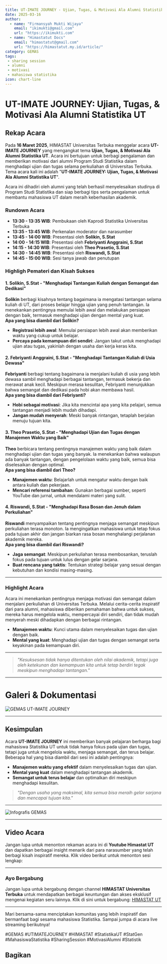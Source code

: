 ```yaml
--- 
title: UT-IMATE JOURNEY - Ujian, Tugas, & Motivasi Ala Alumni Statistika UT
date: 2025-03-16
author:
  - name: "Firmansyah Mukti Wijaya"
    email: "ikimukti@gmail.com"
    url: "https://ikimukti.com"
  - name: "Himastatut Docs"
    email: "himastatut@gmail.com"
    url: "https://himastatut.my.id/article/"
category: GEMAS
tags:
 - sharing session
 - alumni
 - motivasi
 - mahasiswa statistika
icon: chart-line
--- 
```


# UT-IMATE JOURNEY: Ujian, Tugas, & Motivasi Ala Alumni Statistika UT

## Rekap Acara

Pada **16 Maret 2025**, HIMASTAT Universitas Terbuka menggelar acara **UT-IMATE JOURNEY** yang mengangkat tema **Ujian, Tugas, & Motivasi Ala Alumni Statistika UT**. Acara ini bertujuan untuk berbagi pengalaman dan memberikan motivasi dari alumni Program Studi Statistika dalam menghadapi ujian dan tugas selama perkuliahan di Universitas Terbuka. Tema acara kali ini adalah "**UT-IMATE JOURNEY: Ujian, Tugas, & Motivasi Ala Alumni Statistika UT**".

Acara ini dihadiri oleh alumni yang telah berhasil menyelesaikan studinya di Program Studi Statistika dan siap berbagi tips serta pengalaman untuk membantu mahasiswa UT dalam meraih keberhasilan akademik.

### Rundown Acara
- **13:30 - 13:35 WIB**: Pembukaan oleh Kaprodi Statistika Universitas Terbuka  
- **13:35 - 13:45 WIB**: Perkenalan moderator dan narasumber  
- **13:45 - 14:00 WIB**: Presentasi oleh **Solikin, S.Stat**  
- **14:00 - 14:15 WIB**: Presentasi oleh **Febriyanti Anggraini, S.Stat**  
- **14:15 - 14:30 WIB**: Presentasi oleh **Theo Prasetio, S.Stat**  
- **14:30 - 14:45 WIB**: Presentasi oleh **Riswandi, S.Stat**  
- **14:45 - 15:00 WIB**: Sesi tanya jawab dan penutupan

### Highligh Pemateri dan Kisah Sukses

#### 1. **Solikin, S.Stat - "Menghadapi Tantangan Kuliah dengan Semangat dan Dedikasi"**
   **Solikin** berbagi kisahnya tentang bagaimana ia mengatasi tantangan selama kuliah di UT, dari proses belajar hingga ujian yang penuh tantangan. Ia menekankan pentingnya memulai lebih awal dan melakukan persiapan dengan baik, termasuk menghadapi ujian dengan mental yang kuat.  
   **Apa yang bisa diambil dari Solikin?**
   - **Registrasi lebih awal**: Memulai persiapan lebih awal akan memberikan waktu yang cukup untuk belajar.
   - **Percaya pada kemampuan diri sendiri**: Jangan takut untuk menghadapi ujian atau tugas, yakinlah dengan usaha dan kerja keras kita.

#### 2. **Febriyanti Anggraini, S.Stat - "Menghadapi Tantangan Kuliah di Usia Dewasa"**
   **Febriyanti** berbagi tentang bagaimana ia menjalani kuliah di usia yang lebih dewasa sambil menghadapi berbagai tantangan, termasuk bekerja dan merawat anak kecil. Meskipun merasa kesulitan, Febriyanti menunjukkan bahwa semangat dan dedikasi pada hobi akan membawa hasil.  
   **Apa yang bisa diambil dari Febriyanti?**
   - **Hobi sebagai motivasi**: Jika kita mencintai apa yang kita pelajari, semua tantangan menjadi lebih mudah dihadapi.
   - **Jangan mudah menyerah**: Meski banyak rintangan, tetaplah berjalan menuju tujuan kita.

#### 3. **Theo Prasetio, S.Stat - "Menghadapi Ujian dan Tugas dengan Manajemen Waktu yang Baik"**
   **Theo** berbicara tentang pentingnya manajemen waktu yang baik dalam menghadapi ujian dan tugas yang banyak. Ia menekankan bahwa walaupun ada banyak tantangan, dengan pengelolaan waktu yang baik, semua bisa diselesaikan dengan optimal.  
   **Apa yang bisa diambil dari Theo?**
   - **Manajemen waktu**: Belajarlah untuk mengatur waktu dengan baik antara kuliah dan pekerjaan.
   - **Mencari referensi tambahan**: Gunakan berbagai sumber, seperti YouTube dan jurnal, untuk mendalami materi yang sulit.

#### 4. **Riswandi, S.Stat - "Menghadapi Rasa Bosan dan Jenuh dalam Perkuliahan"**
   **Riswandi** menyampaikan tentang pentingnya menjaga semangat meskipun perkuliahan terasa monoton. Ia mengingatkan mahasiswa untuk tetap fokus pada tujuan akhir dan jangan biarkan rasa bosan menghalangi perjalanan akademik mereka.  
   **Apa yang bisa diambil dari Riswandi?**
   - **Jaga semangat**: Meskipun perkuliahan terasa membosankan, teruslah fokus pada tujuan untuk lulus dengan gelar sarjana.
   - **Buat rencana yang taktis**: Tentukan strategi belajar yang sesuai dengan kebutuhan dan kondisi masing-masing.

--- 

### Highlight Acara
Acara ini menekankan pentingnya menjaga motivasi dan semangat dalam menjalani perkuliahan di Universitas Terbuka. Melalui cerita-cerita inspiratif dari para alumni, mahasiswa diberikan pemahaman bahwa untuk sukses, mereka harus mengelola waktu, mempercayai diri sendiri, dan tidak mudah menyerah meski dihadapkan dengan berbagai rintangan.

- **Manajemen waktu**: Kunci utama dalam menyelesaikan tugas dan ujian dengan baik.
- **Mental yang kuat**: Menghadapi ujian dan tugas dengan semangat serta keyakinan pada kemampuan diri.

--- 

> *"Kesuksesan tidak hanya ditentukan oleh nilai akademik, tetapi juga oleh ketekunan dan kemampuan kita untuk tetap berdiri tegak meskipun menghadapi tantangan."*

--- 

# Galeri & Dokumentasi
![GEMAS UT-IMATE JOURNEY](./gemas03-ut-imate-journey/gemas-03-event-photo.png)

--- 

## Kesimpulan
Acara **UT-IMATE JOURNEY** ini memberikan banyak pelajaran berharga bagi mahasiswa Statistika UT untuk tidak hanya fokus pada ujian dan tugas, tetapi juga untuk mengelola waktu, menjaga semangat, dan terus belajar. Beberapa hal yang bisa diambil dari sesi ini adalah pentingnya:
- **Manajemen waktu yang efektif** dalam menyelesaikan tugas dan ujian.
- **Mental yang kuat** dalam menghadapi tantangan akademik.
- **Semangat untuk terus belajar** dan optimalkan diri meskipun menghadapi kesulitan.

> *"Dengan usaha yang maksimal, kita semua bisa meraih gelar sarjana dan mencapai tujuan kita."*

--- 

![Infografis GEMAS](./gemas03-ut-imate-journey/gemas-04-utama-event.jpg)

--- 

## Video Acara
Jangan lupa untuk menonton rekaman acara ini di **Youtube Himastat UT** dan dapatkan berbagai insight menarik dari para narasumber yang telah berbagi kisah inspiratif mereka. Klik video berikut untuk menonton sesi lengkap:

<VidStack
  src="https://www.youtube.com/watch?v=P37Sc32DfzI"
  title="UT-IMATE JOURNEY: Ujian, Tugas, & Motivasi Ala Alumni Statistika UT"
/>

--- 

### Ayo Bergabung
Jangan lupa untuk bergabung dengan channel **HIMASTAT Universitas Terbuka** untuk mendapatkan berbagai keuntungan dan akses eksklusif mengenai kegiatan seru lainnya. Klik di sini untuk bergabung: [HIMASTAT UT](https://www.youtube.com/channel/UC8OfoydcuT_DpT5z-hYQkmQ)

--- 

Mari bersama-sama menciptakan komunitas yang lebih inspiratif dan bermanfaat bagi sesama mahasiswa Statistika. Sampai jumpa di acara live streaming berikutnya!

#GEMAS #UTIMATEJOURNEY #HIMASTAT #StatistikaUT #StatGen #MahasiswaStatistika #SharingSession #MotivasiAlumni #Statistik


## Bagikan
<Share colorful />
<GitContributors />
<GitChangelog />